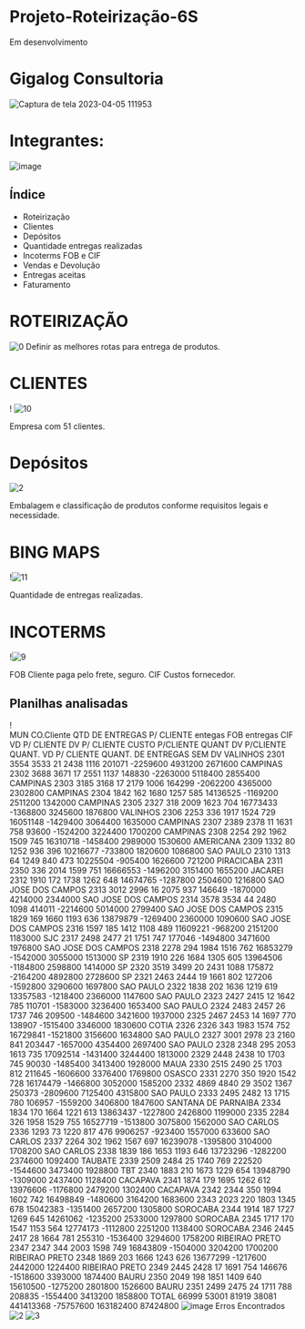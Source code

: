 # Projeto-Roteirização-6S
Em desenvolvimento
# Gigalog Consultoria
![Captura de tela 2023-04-05 111953](https://user-images.githubusercontent.com/128760874/231186365-5281e35b-86e7-443b-8e05-a67aecf7fc8e.png)
# Integrantes:
![image](https://user-images.githubusercontent.com/128760874/231226070-50387781-39bf-4e9f-a5a7-0c20f392c373.png)
## Índice
- Roteirização
- Clientes
- Depósitos
- Quantidade entregas realizadas
- Incoterms FOB e CIF
- Vendas e Devolução
- Entregas aceitas
- Faturamento
# ROTEIRIZAÇÃO
![0](https://user-images.githubusercontent.com/128760874/232802301-0ca815c4-6eab-47a7-89a4-913701cadb6f.jpg)
Definir as melhores rotas para entrega de produtos.
# CLIENTES
! ![10](https://user-images.githubusercontent.com/128760874/232809633-09a3e72f-d285-4f69-96c6-86099e018e34.jpg)

Empresa com 51 clientes. 
# Depósitos
![2](https://user-images.githubusercontent.com/128760874/232803956-b82d2e26-8736-4725-85ab-efa3b0d641a6.jpg)

Embalagem e classificação de produtos conforme requisitos legais e necessidade.
# BING MAPS
!![11](https://user-images.githubusercontent.com/128760874/232809422-2267021b-2795-4557-983e-d414c8839f2d.jpg)

Quantidade de entregas realizadas.
# INCOTERMS
!![9](https://user-images.githubusercontent.com/128760874/232808047-7dafffe7-34ae-42ca-8dd8-6a948e7083dd.jpg)

FOB Cliente paga pelo frete, seguro. CIF Custos fornecedor.
## Planilhas analisadas
!											
	MUN	CO.Cliente	QTD DE ENTREGAS P/ CLIENTE	entegas FOB	entregas CIF 	VD P/ CLIENTE	DV P/ CLIENTE	CUSTO P/CLIENTE	QUANT DV P/CLIENTE	QUANT. VD P/ CLIENTE	QUANT. DE ENTREGAS SEM DV
	VALINHOS	2301	3554	3533	21	2438	1116	201071	-2259600	4931200	2671600
	CAMPINAS	2302	3688	3671	17	2551	1137	148830	-2263000	5118400	2855400
	CAMPINAS	2303	3185	3168	17	2179	1006	164299	-2062200	4365000	2302800
	CAMPINAS	2304	1842	162	1680	1257	585	14136525	-1169200	2511200	1342000
	CAMPINAS	2305	2327	318	2009	1623	704	16773433	-1368800	3245600	1876800
	VALINHOS	2306	2253	336	1917	1524	729	16051148	-1429400	3064400	1635000
	CAMPINAS	2307	2389	2378	11	1631	758	93600	-1524200	3224400	1700200
	CAMPINAS	2308	2254	292	1962	1509	745	16310718	-1458400	2989000	1530600
	AMERICANA	2309	1332	80	1252	936	396	10216677	-733800	1820600	1086800
	SAO PAULO	2310	1313	64	1249	840	473	10225504	-905400	1626600	721200
	PIRACICABA	2311	2350	336	2014	1599	751	16666553	-1496200	3151400	1655200
	JACAREI	2312	1910	172	1738	1262	648	14674765	-1287800	2504600	1216800
	SAO JOSE DOS CAMPOS	2313	3012	2996	16	2075	937	146649	-1870000	4214000	2344000
	SAO JOSE DOS CAMPOS	2314	3578	3534	44	2480	1098	414011	-2214600	5014000	2799400
	SAO JOSE DOS CAMPOS	2315	1829	169	1660	1193	636	13879879	-1269400	2360000	1090600
	SAO JOSE DOS CAMPOS	2316	1597	185	1412	1108	489	11609221	-968200	2151200	1183000
	SJC	2317	2498	2477	21	1751	747	177046	-1494800	3471600	1976800
	SAO JOSE DOS CAMPOS	2318	2278	294	1984	1516	762	16853279	-1542000	3055000	1513000
	SP	2319	1910	226	1684	1305	605	13964506	-1184800	2598800	1414000
	SP	2320	3519	3499	20	2431	1088	175872	-2164200	4892800	2728600
	SP	2321	2463	2444	19	1661	802	127206	-1592800	3290600	1697800
	SAO PAULO	2322	1838	202	1636	1219	619	13357583	-1218400	2366000	1147600
	SAO PAULO	2323	2427	2415	12	1642	785	110701	-1583000	3236400	1653400
	SAO PAULO	2324	2483	2457	26	1737	746	209500	-1484600	3421600	1937000
		2325	2467	2453	14	1697	770	138907	-1515400	3346000	1830600
	COTIA	2326	2326	343	1983	1574	752	16729841	-1521800	3156600	1634800
	SAO PAULO	2327	3001	2978	23	2160	841	203447	-1657000	4354400	2697400
	SAO PAULO	2328	2348	295	2053	1613	735	17092514	-1431400	3244400	1813000
		2329	2448	2438	10	1703	745	90030	-1485400	3413400	1928000
	MAUA	2330	2515	2490	25	1703	812	211645	-1606600	3376400	1769800
	OSASCO	2331	2270	350	1920	1542	728	16174479	-1466800	3052000	1585200
		2332	4869	4840	29	3502	1367	250373	-2809600	7125400	4315800
	SAO PAULO	2333	2495	2482	13	1715	780	106957	-1559200	3406800	1847600
	SANTANA DE PARNAIBA	2334	1834	170	1664	1221	613	13863437	-1227800	2426800	1199000
		2335	2284	326	1958	1529	755	16527719	-1513800	3075800	1562000
	SAO CARLOS	2336	1293	73	1220	817	476	9906257	-923400	1557000	633600
	SAO CARLOS	2337	2264	302	1962	1567	697	16239078	-1395800	3104000	1708200
	SAO CARLOS	2338	1839	186	1653	1193	646	13723296	-1282200	2374600	1092400
	TAUBATE	2339	2509	2484	25	1740	769	222520	-1544600	3473400	1928800
	TBT	2340	1883	210	1673	1229	654	13948790	-1309000	2437400	1128400
	CACAPAVA	2341	1874	179	1695	1262	612	13976606	-1176800	2479200	1302400
	CACAPAVA	2342	2344	350	1994	1602	742	16498849	-1480600	3164200	1683600
		2343	2023	220	1803	1345	678	15042383	-1351400	2657200	1305800
	SOROCABA	2344	1914	187	1727	1269	645	14261062	-1235200	2533000	1297800
	SOROCABA	2345	1717	170	1547	1153	564	12774173	-1112800	2251200	1138400
	SOROCABA	2346	2445	2417	28	1664	781	255310	-1536400	3294600	1758200
	RIBEIRAO PRETO	2347	2347	344	2003	1598	749	16843809	-1504000	3204200	1700200
	RIBEIRAO PRETO	2348	1869	203	1666	1243	626	13677299	-1217600	2442000	1224400
	RIBEIRAO PRETO	2349	2445	2428	17	1691	754	146676	-1518600	3393000	1874400
	BAURU	2350	2049	198	1851	1409	640	15610500	-1275200	2801800	1526600
	BAURU	2351	2499	2475	24	1711	788	208835	-1554400	3413200	1858800
	TOTAL			66999	53001	81919	38081	441413368	-75757600	163182400	87424800
![image](https://user-images.githubusercontent.com/128760874/231313424-c8ae8375-63ea-45eb-99bc-a74a29d7bcbe.png)
Erros Encontrados
![2](https://user-images.githubusercontent.com/128760874/231313632-6471cd73-0789-4974-9dee-83bc7bbf22d2.jpeg)
![3](https://user-images.githubusercontent.com/128760874/231313764-bf0d4127-7f7e-4a7e-bc18-f0fbad7491aa.jpeg)
